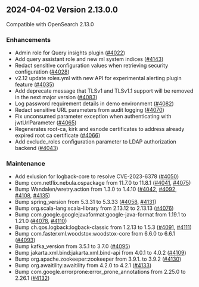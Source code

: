 ## 2024-04-02 Version 2.13.0.0

Compatible with OpenSearch 2.13.0

### Enhancements
* Admin role for Query insights plugin ([#4022](https://github.com/opensearch-project/security/pull/4022))
* Add query assistant role and new ml system indices ([#4143](https://github.com/opensearch-project/security/pull/4143))
* Redact sensitive configuration values when retrieving security configuration ([#4028](https://github.com/opensearch-project/security/pull/4028))
* v2.12 update roles.yml with new API for experimental alerting plugin feature ([#4035](https://github.com/opensearch-project/security/pull/4035))
* Add deprecate message that TLSv1 and TLSv1.1 support will be removed in the next major version ([#4083](https://github.com/opensearch-project/security/pull/4083))
* Log password requirement details in demo environment ([#4082](https://github.com/opensearch-project/security/pull/4082))
* Redact sensitive URL parameters from audit logging ([#4070](https://github.com/opensearch-project/security/pull/4070))
* Fix unconsumed parameter exception when authenticating with jwtUrlParameter ([#4065](https://github.com/opensearch-project/security/pull/4065))
* Regenerates root-ca, kirk and esnode certificates to address already expired root ca certificate ([#4066](https://github.com/opensearch-project/security/pull/4066))
* Add exclude_roles configuration parameter to LDAP authorization backend ([#4043](https://github.com/opensearch-project/security/pull/4043))

### Maintenance
* Add exlusion for logback-core to resolve CVE-2023-6378 ([#4050](https://github.com/opensearch-project/security/pull/4050))
* Bump com.netflix.nebula.ospackage from 11.7.0 to 11.8.1 ([#4041](https://github.com/opensearch-project/security/pull/4041), [#4075](https://github.com/opensearch-project/security/pull/4075))
* Bump Wandalen/wretry.action from 1.3.0 to 1.4.10 ([#4042](https://github.com/opensearch-project/security/pull/4042), [#4092](https://github.com/opensearch-project/security/pull/4092), [#4108](https://github.com/opensearch-project/security/pull/4108), [#4135](https://github.com/opensearch-project/security/pull/4135))
* Bump spring_version from 5.3.31 to 5.3.33 ([#4058](https://github.com/opensearch-project/security/pull/4058), [#4131](https://github.com/opensearch-project/security/pull/4131))
* Bump org.scala-lang:scala-library from 2.13.12 to 2.13.13 ([#4076](https://github.com/opensearch-project/security/pull/4076))
* Bump com.google.googlejavaformat:google-java-format from 1.19.1 to 1.21.0 ([#4078](https://github.com/opensearch-project/security/pull/4078), [#4110](https://github.com/opensearch-project/security/pull/4110))
* Bump ch.qos.logback:logback-classic from 1.2.13 to 1.5.3 ([#4091](https://github.com/opensearch-project/security/pull/4091), [#4111](https://github.com/opensearch-project/security/pull/4111))
* Bump com.fasterxml.woodstox:woodstox-core from 6.6.0 to 6.6.1 ([#4093](https://github.com/opensearch-project/security/pull/4093))
* Bump kafka_version from 3.5.1 to 3.7.0 ([#4095](https://github.com/opensearch-project/security/pull/4095))
* Bump jakarta.xml.bind:jakarta.xml.bind-api from 4.0.1 to 4.0.2 ([#4109](https://github.com/opensearch-project/security/pull/4109))
* Bump org.apache.zookeeper:zookeeper from 3.9.1. to 3.9.2 ([#4130](https://github.com/opensearch-project/security/pull/4130))
* Bump org.awaitility:awaitility from 4.2.0 to 4.2.1 ([#4133](https://github.com/opensearch-project/security/pull/4133))
* Bump com.google.errorprone:error_prone_annotations from 2.25.0 to 2.26.1 ([#4132](https://github.com/opensearch-project/security/pull/4132))
